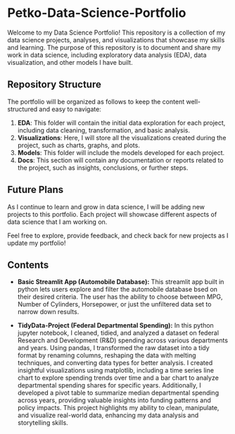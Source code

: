 # Petko-Data-Science-Portfolio

Welcome to my Data Science Portfolio! This repository is a collection of my data science projects, analyses, and visualizations that showcase my skills and learning. The purpose of this repository is to document and share my work in data science, including exploratory data analysis (EDA), data visualization, and other models I have built.

## Repository Structure

The portfolio will be organized as follows to keep the content well-structured and easy to navigate:

1. **EDA**: This folder will contain the initial data exploration for each project, including data cleaning, transformation, and basic analysis.
2. **Visualizations**: Here, I will store all the visualizations created during the project, such as charts, graphs, and plots.
3. **Models**: This folder will include the models developed for each project.
4. **Docs**: This section will contain any documentation or reports related to the project, such as insights, conclusions, or further steps.

## Future Plans

As I continue to learn and grow in data science, I will be adding new projects to this portfolio. Each project will showcase different aspects of data science that I am working on.

Feel free to explore, provide feedback, and check back for new projects as I update my portfolio!


## Contents
- **Basic Streamlit App (Automobile Database):** This streamlit app built in python lets users explore and filter the automobile database bsed on their desired criteria. The user has the ability to choose between MPG, Number of Cylinders, Horsepower, or just the unfiltered data set to narrow down results.
  
- **TidyData-Project (Federal Departmental Spending):** In this python jupyter notebook, I cleaned, tidied, and analyzed a dataset on federal Research and Development (R&D) spending across various departments and years. Using pandas, I transformed the raw dataset into a tidy format by renaming columns, reshaping the data with melting techniques, and converting data types for better analysis. I created insightful visualizations using matplotlib, including a time series line chart to explore spending trends over time and a bar chart to analyze departmental spending shares for specific years. Additionally, I developed a pivot table to summarize median departmental spending across years, providing valuable insights into funding patterns and policy impacts. This project highlights my ability to clean, manipulate, and visualize real-world data, enhancing my data analysis and storytelling skills.
